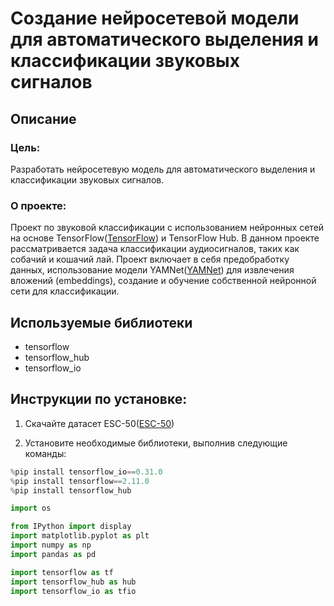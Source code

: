 # Создание нейросетевой модели для автоматического выделения и классификации звуковых сигналов
## Описание
### Цель:
Разработать нейросетевую модель для автоматического выделения и классификации звуковых сигналов.
### О проекте:
Проект по звуковой классификации с использованием нейронных сетей на основе TensorFlow([TensorFlow](https://www.tensorflow.org/tutorials/audio/simple_audio?hl=ru#setup)) и TensorFlow Hub. В данном проекте рассматривается задача классификации аудиосигналов, таких как собачий и кошачий лай. Проект включает в себя предобработку данных, использование модели YAMNet([YAMNet](https://www.tensorflow.org/hub/tutorials/yamnet?hl=ru)) для извлечения вложений (embeddings), создание и обучение собственной нейронной сети для классификации.

## Используемые библиотеки

- tensorflow
- tensorflow_hub
- tensorflow_io

## Инструкции по установке:
1. Скачайте датасет ESC-50([ESC-50](https://github.com/karolpiczak/ESC-50)) 

2. Установите необходимые библиотеки, выполнив следующие команды:

```python
%pip install tensorflow_io==0.31.0
%pip install tensorflow==2.11.0
%pip install tensorflow_hub
```

```python
import os

from IPython import display
import matplotlib.pyplot as plt
import numpy as np
import pandas as pd

import tensorflow as tf
import tensorflow_hub as hub
import tensorflow_io as tfio
```
